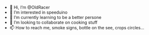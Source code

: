 - 👋 Hi, I’m @OldRacer
- 👀 I’m interested in speeduino
- 🌱 I’m currently learning to be a better persone
- 💞️ I’m looking to collaborate on cooking stuff
- 📫 How to reach me, smoke signs, bottle on the see, crops circles... 

<!---
OldRacer/OldRacer is a ✨ special ✨ repository because its `README.md` (this file) appears on your GitHub profile.
You can click the Preview link to take a look at your changes.
--->
